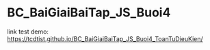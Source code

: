 # BC_BaiGiaiBaiTap_JS_Buoi4
link test demo: https://tcdtist.github.io/BC_BaiGiaiBaiTap_JS_Buoi4_ToanTuDieuKien/
